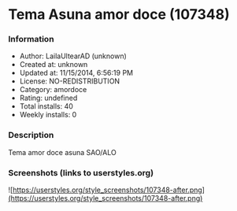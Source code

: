 # Tema Asuna amor doce (107348)

### Information
- Author: LailaUltearAD (unknown)
- Created at: unknown
- Updated at: 11/15/2014, 6:56:19 PM
- License: NO-REDISTRIBUTION
- Category: amordoce
- Rating: undefined
- Total installs: 40
- Weekly installs: 0


### Description
Tema amor doce asuna SAO/ALO


### Screenshots (links to userstyles.org)
![https://userstyles.org/style_screenshots/107348-after.png](https://userstyles.org/style_screenshots/107348-after.png)


